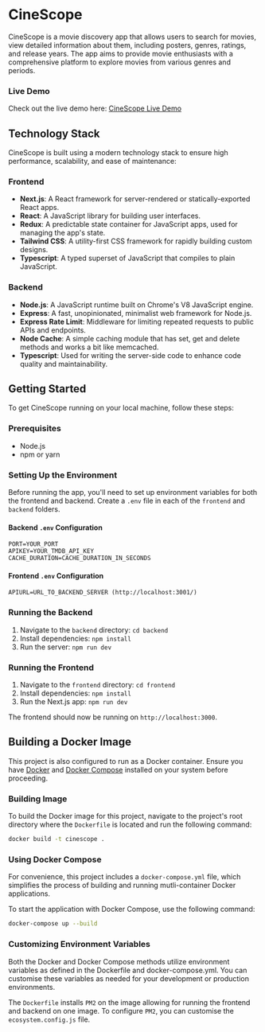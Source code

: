 # CineScope

CineScope is a movie discovery app that allows users to search for movies, view detailed information about them, including posters, genres, ratings, and release years. The app aims to provide movie enthusiasts with a comprehensive platform to explore movies from various genres and periods.

### Live Demo

Check out the live demo here: [CineScope Live Demo](https://cinescope.lyvel.co.uk/)

## Technology Stack

CineScope is built using a modern technology stack to ensure high performance, scalability, and ease of maintenance:

### Frontend

- **Next.js**: A React framework for server-rendered or statically-exported React apps.
- **React**: A JavaScript library for building user interfaces.
- **Redux**: A predictable state container for JavaScript apps, used for managing the app's state.
- **Tailwind CSS**: A utility-first CSS framework for rapidly building custom designs.
- **Typescript**: A typed superset of JavaScript that compiles to plain JavaScript.

### Backend

- **Node.js**: A JavaScript runtime built on Chrome's V8 JavaScript engine.
- **Express**: A fast, unopinionated, minimalist web framework for Node.js.
- **Express Rate Limit**: Middleware for limiting repeated requests to public APIs and endpoints.
- **Node Cache**: A simple caching module that has set, get and delete methods and works a bit like memcached.
- **Typescript**: Used for writing the server-side code to enhance code quality and maintainability.

## Getting Started

To get CineScope running on your local machine, follow these steps:

### Prerequisites

- Node.js
- npm or yarn

### Setting Up the Environment

Before running the app, you'll need to set up environment variables for both the frontend and backend. Create a `.env` file in each of the `frontend` and `backend` folders.

#### Backend `.env` Configuration

```plaintext
PORT=YOUR_PORT
APIKEY=YOUR_TMDB_API_KEY
CACHE_DURATION=CACHE_DURATION_IN_SECONDS
```

#### Frontend `.env` Configuration

```plaintext
APIURL=URL_TO_BACKEND_SERVER (http://localhost:3001/)
```

### Running the Backend

1. Navigate to the `backend` directory:
   `cd backend`
2. Install dependencies:
   `npm install`
3. Run the server:
   `npm run dev`

### Running the Frontend

1. Navigate to the `frontend` directory:
   `cd frontend`
2. Install dependencies:
   `npm install`
3. Run the Next.js app:
   `npm run dev`

The frontend should now be running on `http://localhost:3000`.

## Building a Docker Image

This project is also configured to run as a Docker container. Ensure you have [Docker](https://docs.docker.com/engine/install/) and [Docker Compose](https://docs.docker.com/compose/install/linux/) installed on your system before proceeding.

### Building Image

To build the Docker image for this project, navigate to the project's root directory where the `Dockerfile` is located and run the following command:

```bash
docker build -t cinescope .
```

### Using Docker Compose

For convenience, this project includes a `docker-compose.yml` file, which simplifies the process of building and running mutli-container Docker applications.

To start the application with Docker Compose, use the following command:

```bash
docker-compose up --build
```

### Customizing Environment Variables

Both the Docker and Docker Compose methods utilize environment variables as defined in the Dockerfile and docker-compose.yml. You can customise these variables as needed for your development or production environments.

The `Dockerfile` installs `PM2` on the image allowing for running the frontend and backend on one image. To configure `PM2`, you can customise the `ecosystem.config.js` file.
